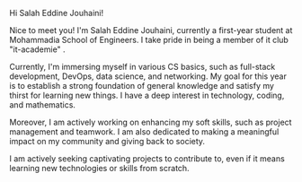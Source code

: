 Hi Salah Eddine Jouhaini!

Nice to meet you! I'm Salah Eddine Jouhaini, currently a first-year student at Mohammadia School of Engineers. I take pride in being a member of it club "it-academie" .

Currently, I'm immersing myself in various CS basics, such as full-stack development, DevOps, data science, and networking. My goal for this year is to establish a strong foundation of general knowledge and satisfy my thirst for learning new things. I have a deep interest in technology, coding, and mathematics.

Moreover, I am actively working on enhancing my soft skills, such as project management and teamwork. I am also dedicated to making a meaningful impact on my community and giving back to society.

I am actively seeking captivating projects to contribute to, even if it means learning new technologies or skills from scratch.






